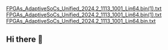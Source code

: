 [FPGAs_AdaptiveSoCs_Unified_2024.2_1113_1001_Lin64.bin(1).txt](https://github.com/user-attachments/files/18142472/FPGAs_AdaptiveSoCs_Unified_2024.2_1113_1001_Lin64.bin.1.txt)
[FPGAs_AdaptiveSoCs_Unified_2024.2_1113_1001_Lin64.bin(1).txt](https://github.com/user-attachments/files/18142471/FPGAs_AdaptiveSoCs_Unified_2024.2_1113_1001_Lin64.bin.1.txt)
[FPGAs_AdaptiveSoCs_Unified_2024.2_1113_1001_Lin64.bin.txt](https://github.com/user-attachments/files/18142446/FPGAs_AdaptiveSoCs_Unified_2024.2_1113_1001_Lin64.bin.txt)
## Hi there 👋

<!--
**4794183204/4794183204** is a ✨ _special_ ✨ repository because its `README.md` (this file) appears on your GitHub profile.

Here are some ideas to get you started:

- 🔭 I’m currently working on ...
- 🌱 I’m currently learning ...
- 👯 I’m looking to collaborate on ...
- 🤔 I’m looking for help with ...
- 💬 Ask me about ...
- 📫 How to reach me: ...
- 😄 Pronouns: ...
- ⚡ Fun fact: ...
-->
